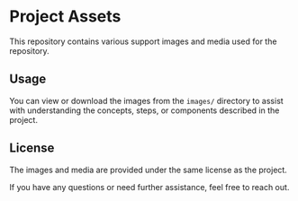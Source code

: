 # Project Assets

This repository contains various support images and media used for the repository.

## Usage

You can view or download the images from the `images/` directory to assist with understanding the concepts, steps, or components described in the project.

## License

The images and media are provided under the same license as the project.


If you have any questions or need further assistance, feel free to reach out.
